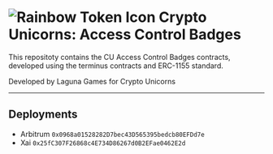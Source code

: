 # ![Rainbow Token Icon](https://arweave.net/2WsHDkuWD-st1_i-tin94XhNMVmnzIPdLXcRS0Ynq14) Crypto Unicorns: Access Control Badges

This repositoty contains the CU Access Control Badges contracts, developed using the terminus contracts and ERC-1155 standard.

Developed by Laguna Games for Crypto Unicorns

---

## Deployments
- Arbitrum `0x0968a01528282D7bec43D565395bedcb80EFDd7e`
- Xai `0x25fC307F26868c4E734D86267d0B2EFae0462E2d`
